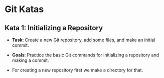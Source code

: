 # Git Katas
## Kata 1: Initializing a Repository
* **Task**: Create a new Git repository, add some files, and make an initial
commit.
* **Goals**: Practice the basic Git commands for initializing a repository and
making a commit.

* For creating a new repository first we make a directory for that. 